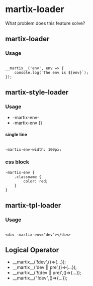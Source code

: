 
# martix-loader

What problem does this feature solve?

## martix-loader


### Usage

```

__martix__('env', env => {
    console.log(`The env is ${env}`);
});

```

## martix-style-loader


### Usage
- -martix-env-
- -martix-env {}

#### single line

```

-martix-env-width: 100px;

```

### css block

```
-martix-env {
    .classname {
        color: red;
    }
}

```


## martix-tpl-loader

### Usage

```

<div -martix-env="dev"></div>
```



## Logical Operator

 - \_\_martix\_\_('!dev',()=>{...});
 - \_\_martix\_\_('dev || pre',()=>{...});
 - \_\_martix\_\_('!(dev || pre)',()=>{...});  
 - \_\_martix\_\_("!dev",()=>{...});
